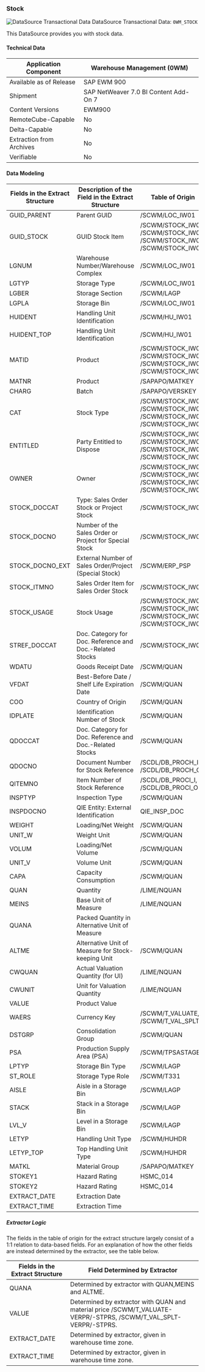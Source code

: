 ### Stock

![DataSource Transactional Data](https://help.sap.com/doc/saphelp_ewm94/9.4/en-US/graphics/BICObjDataSourceTransactionalData.gif) DataSource Transactional Data: `0WM_STOCK`

 This DataSource provides you with stock data.

#### Technical Data

| Application Component    | Warehouse Management (0WM)            |
| ------------------------ | ------------------------------------- |
| Available as of Release  | SAP EWM 900                           |
| Shipment                 | SAP NetWeaver 7.0 BI Content Add-On 7 |
| Content Versions         | EWM900                                |
| RemoteCube-Capable       | No                                    |
| Delta-Capable            | No                                    |
| Extraction from Archives | No                                    |
| Verifiable               | No                                    |

#### Data Modeling

| Fields in the Extract Structure | Description of the Field in the Extract Structure        | Table of Origin                                              | Field in the Table of Origin |
| ------------------------------- | -------------------------------------------------------- | ------------------------------------------------------------ | ---------------------------- |
| GUID_PARENT                     | Parent GUID                                              | /SCWM/LOC_IW01                                               | GUID_LOC                     |
| GUID_STOCK                      | GUID Stock Item                                          | /SCWM/STOCK_IW01, /SCWM/STOCK_IW02, /SCWM/STOCK_IW03, /SCWM/STOCK_IW04 | GUID_STOCK                   |
| LGNUM                           | Warehouse Number/Warehouse Complex                       | /SCWM/LOC_IW01                                               | LGNUM                        |
| LGTYP                           | Storage Type                                             | /SCWM/LOC_IW01                                               | LGTYP                        |
| LGBER                           | Storage Section                                          | /SCWM/LAGP                                                   | LGBER                        |
| LGPLA                           | Storage Bin                                              | /SCWM/LOC_IW01                                               | LGPLA                        |
| HUIDENT                         | Handling Unit Identification                             | /SCWM/HU_IW01                                                | HUIDENT                      |
| HUIDENT_TOP                     | Handling Unit Identification                             | /SCWM/HU_IW01                                                | HUIDENT                      |
| MATID                           | Product                                                  | /SCWM/STOCK_IW01, /SCWM/STOCK_IW02, /SCWM/STOCK_IW03, /SCWM/STOCK_IW04 | MATID                        |
| MATNR                           | Product                                                  | /SAPAPO/MATKEY                                               | MATNR                        |
| CHARG                           | Batch                                                    | /SAPAPO/VERSKEY                                              | VERSION                      |
| CAT                             | Stock Type                                               | /SCWM/STOCK_IW01, /SCWM/STOCK_IW02, /SCWM/STOCK_IW03, /SCWM/STOCK_IW04 | CAT                          |
| ENTITLED                        | Party Entitled to Dispose                                | /SCWM/STOCK_IW01, /SCWM/STOCK_IW02, /SCWM/STOCK_IW03, /SCWM/STOCK_IW04 | ENTITLED                     |
| OWNER                           | Owner                                                    | /SCWM/STOCK_IW01, /SCWM/STOCK_IW02, /SCWM/STOCK_IW03, /SCWM/STOCK_IW04 | OWNER                        |
| STOCK_DOCCAT                    | Type: Sales Order Stock or Project Stock                 | /SCWM/STOCK_IW04                                             | STOCK_DOCCAT                 |
| STOCK_DOCNO                     | Number of the Sales Order or Project for Special Stock   | /SCWM/STOCK_IW04                                             | STOCK_DOCNO                  |
| STOCK_DOCNO_EXT                 | External Number of Sales Order/Project (Special Stock)   | /SCWM/ERP_PSP                                                | STOCK_DOCNO_EXT              |
| STOCK_ITMNO                     | Sales Order Item for Sales Order Stock                   | /SCWM/STOCK_IW04                                             | STOCK_ITMNO                  |
| STOCK_USAGE                     | Stock Usage                                              | /SCWM/STOCK_IW01, /SCWM/STOCK_IW02, /SCWM/STOCK_IW03, /SCWM/STOCK_IW04 | STOCK_USAGE                  |
| STREF_DOCCAT                    | Doc. Category for Doc. Reference and Doc.-Related Stocks | /SCWM/STOCK_IW03                                             | DOCCAT                       |
| WDATU                           | Goods Receipt Date                                       | /SCWM/QUAN                                                   | WDATU                        |
| VFDAT                           | Best-Before Date / Shelf Life Expiration Date            | /SCWM/QUAN                                                   | VFDAT                        |
| COO                             | Country of Origin                                        | /SCWM/QUAN                                                   | COO                          |
| IDPLATE                         | Identification Number of Stock                           | /SCWM/QUAN                                                   | IDPLATE                      |
| QDOCCAT                         | Doc. Category for Doc. Reference and Doc.-Related Stocks | /SCWM/QUAN                                                   | QDOCCAT                      |
| QDOCNO                          | Document Number for Stock Reference                      | /SCDL/DB_PROCH_I, /SCDL/DB_PROCH_O                           | DOCNO                        |
| QITEMNO                         | Item Number of Stock Reference                           | /SCDL/DB_PROCI_I, /SCDL/DB_PROCI_O                           | ITEMNO                       |
| INSPTYP                         | Inspection Type                                          | /SCWM/QUAN                                                   | INSPTYP                      |
| INSPDOCNO                       | QIE Entity: External Identification                      | QIE_INSP_DOC                                                 | INSP_DOC_NUMBER              |
| WEIGHT                          | Loading/Net Weight                                       | /SCWM/QUAN                                                   | WEIGHT                       |
| UNIT_W                          | Weight Unit                                              | /SCWM/QUAN                                                   | UNIT_W                       |
| VOLUM                           | Loading/Net Volume                                       | /SCWM/QUAN                                                   | VOLUM                        |
| UNIT_V                          | Volume Unit                                              | /SCWM/QUAN                                                   | UNIT_V                       |
| CAPA                            | Capacity Consumption                                     | /SCWM/QUAN                                                   | CAPA                         |
| QUAN                            | Quantity                                                 | /LIME/NQUAN                                                  | QUAN                         |
| MEINS                           | Base Unit of Measure                                     | /LIME/NQUAN                                                  | UNIT                         |
| QUANA                           | Packed Quantity in Alternative Unit of Measure           |                                                              |                              |
| ALTME                           | Alternative Unit of Measure for Stock-keeping Unit       | /SCWM/QUAN                                                   | ALTME                        |
| CWQUAN                          | Actual Valuation Quantity (for UI)                       | /LIME/NQUAN                                                  | QUAN                         |
| CWUNIT                          | Unit for Valuation Quantity                              | /LIME/NQUAN                                                  | UNIT                         |
| VALUE                           | Product Value                                            |                                                              |                              |
| WAERS                           | Currency Key                                             | /SCWM/T_VALUATE, /SCWM/T_VAL_SPLT                            | WAERS                        |
| DSTGRP                          | Consolidation Group                                      | /SCWM/QUAN                                                   | DSTGRP                       |
| PSA                             | Production Supply Area (PSA)                             | /SCWM/TPSASTAGE                                              | PSA                          |
| LPTYP                           | Storage Bin Type                                         | /SCWM/LAGP                                                   | LPTYP                        |
| ST_ROLE                         | Storage Type Role                                        | /SCWM/T331                                                   | ST_ROLE                      |
| AISLE                           | Aisle in a Storage Bin                                   | /SCWM/LAGP                                                   | AISLE                        |
| STACK                           | Stack in a Storage Bin                                   | /SCWM/LAGP                                                   | STACK                        |
| LVL_V                           | Level in a Storage Bin                                   | /SCWM/LAGP                                                   | LVL_L                        |
| LETYP                           | Handling Unit Type                                       | /SCWM/HUHDR                                                  | LETYP                        |
| LETYP_TOP                       | Top Handling Unit Type                                   | /SCWM/HUHDR                                                  | LETYP                        |
| MATKL                           | Material Group                                           | /SAPAPO/MATKEY                                               | MATKL                        |
| STOKEY1                         | Hazard Rating                                            | HSMC_014                                                     | STOKEY                       |
| STOKEY2                         | Hazard Rating                                            | HSMC_014                                                     | STOKEY                       |
| EXTRACT_DATE                    | Extraction Date                                          |                                                              |                              |
| EXTRACT_TIME                    | Extraction Time                                          |                                                              |                              |

##### Extractor Logic

The fields in the table of origin for the extract structure largely consist of a 1:1 relation to data-based fields. For an explanation of how the other fields are instead determined by the extractor, see the table below.

| Fields in the Extract Structure | Field Determined by Extractor                                |
| ------------------------------- | ------------------------------------------------------------ |
| QUANA                           | Determined by extractor with QUAN,MEINS and ALTME.           |
| VALUE                           | Determined by extractor with QUAN and material price /SCWM/T_VALUATE-VERPR/-STPRS, /SCWM/T_VAL_SPLT-VERPR/-STPRS. |
| EXTRACT_DATE                    | Determined by extractor, given in warehouse time zone.       |
| EXTRACT_TIME                    | Determined by extractor, given in warehouse time zone.       |